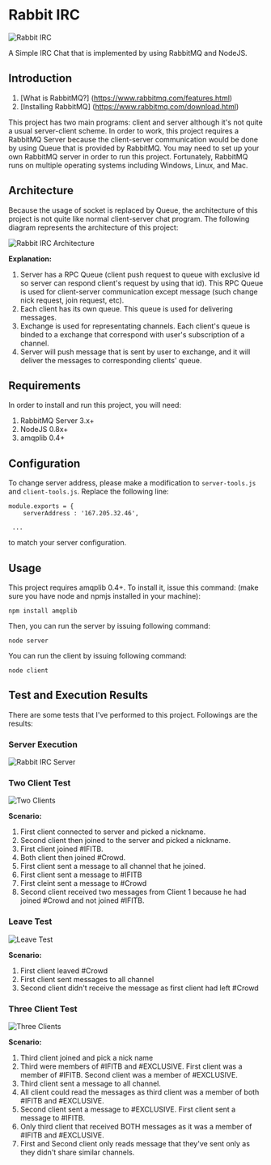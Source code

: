 # Rabbit IRC
![Rabbit IRC](/../screenshoot/screenshoots/server.JPG?raw=true "Rabbit IRC")

A Simple IRC Chat that is implemented by using RabbitMQ and NodeJS.

## Introduction
1. [What is RabbitMQ?] (https://www.rabbitmq.com/features.html)
2. [Installing RabbitMQ] (https://www.rabbitmq.com/download.html)

This project has two main programs: client and server although it's not quite a usual server-client scheme. In order to work, this project requires a RabbitMQ Server because the client-server communication would be done by using Queue that is provided by RabbitMQ. You may need to set up your own RabbitMQ server in order to run this project. Fortunately, RabbitMQ runs on multiple operating systems including Windows, Linux, and Mac.

## Architecture
Because the usage of socket is replaced by Queue, the architecture of this project is not quite like normal client-server chat program. The following diagram represents the architecture of this project:

![Rabbit IRC Architecture](/../screenshoot/screenshoots/architecture.png?raw=true "Rabbit IRC Architecture")

**Explanation:**

1. Server has a RPC Queue (client push request to queue with exclusive id so server can respond client's request by using that id). This RPC Queue is used for client-server communication except message (such change nick request, join request, etc).
2. Each client has its own queue. This queue is used for delivering messages.
3. Exchange is used for representating channels. Each client's queue is binded to a exchange that correspond with user's subscription of a channel.
4. Server will push message that is sent by user to exchange, and it will deliver the messages to corresponding clients' queue.

## Requirements
In order to install and run this project, you will need:
1. RabbitMQ Server 3.x+
2. NodeJS 0.8x+
3. amqplib 0.4+

## Configuration
To change server address, please make a modification to `server-tools.js` and `client-tools.js`. Replace the following line:
```
module.exports = {
	serverAddress : '167.205.32.46',

 ...
```
to match your server configuration.

## Usage
This project requires amqplib 0.4+. To install it, issue this command: (make sure you have node and npmjs installed in your machine):
```
npm install amqplib
```
Then, you can run the server by issuing following command:
```
node server
```
You can run the client by issuing following command:
```
node client
```

## Test and Execution Results
There are some tests that I've performed to this project. Followings are the results:

### Server Execution
![Rabbit IRC Server](/../screenshoot/screenshoots/server.JPG?raw=true "Rabbit IRC Server")

### Two Client Test
![Two Clients](/../screenshoot/screenshoots/twoclient.JPG?raw=true "Two Clients")

**Scenario:**

1. First client connected to server and picked a nickname.
2. Second client then joined to the server and picked a nickname.
3. First client joined #IFITB.
4. Both client then joined #Crowd.
5. First client sent a message to all channel that he joined.
6. First client sent a message to #IFITB
7. First cleint sent a message to #Crowd
8. Second client received two messages from Client 1 because he had joined #Crowd and not joined #IFITB.


### Leave Test
![Leave Test](/../screenshoot/screenshoots/leavetest.JPG?raw=true "Leave Test")

**Scenario:**
1. First client leaved #Crowd
2. First client sent messages to all channel
3. Second client didn't receive the message as first client had left #Crowd

### Three Client Test
![Three Clients](/../screenshoot/screenshoots/threeclient.JPG?raw=true "Three Clients")

**Scenario:**

1. Third client joined and pick a nick name
2. Third were members of #IFITB and #EXCLUSIVE. First client was a member of #IFITB. Second client was a member of #EXCLUSIVE. 
3. Third client sent a message to all channel.
4. All client could read the messages as third client was a member of both #IFITB and #EXCLUSIVE.
5. Second client sent a message to #EXCLUSIVE. First client sent a message to #IFITB.
6. Only third client that received BOTH messages as it was a member of #IFITB and #EXCLUSIVE.
7. First and Second client only reads message that they've sent only as they didn't share similar channels.

